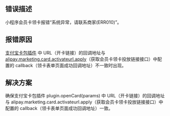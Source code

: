 
## 错误描述
小程序会员卡领卡报错“系统异常，请联系商家(ERR010)”。 

## 报错原因
[支付宝卡包插件](https://open.alipay.com/plugin/order-page?serviceCode=MP2020122300100204) 中 URL（开卡链接）的回调地址与 [alipay.marketing.card.activateurl.apply](https://opendocs.alipay.com/open/02dvej)（获取会员卡领卡投放链接接口）中配置的 callback（领卡表单页面成功回调地址）不一致时出现。

## 解决方案
确保支付宝卡包插件 plugin.openCard(params) 中 URL（开卡链接）的回调地址与 alipay.marketing.card.activateurl.apply（获取会员卡领卡投放链接接口）中配置的 callback（领卡表单页面成功回调地址）一致。
